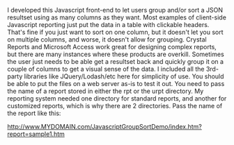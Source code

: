 I developed this Javascript front-end to let users group and/or sort a JSON resultset using as many columns as they want. Most examples of client-side Javascript reporting just put the data in a table with clickable headers. That's fine if you just want to sort on one column, but it doesn't let you sort on multiple columns, and worse, it doesn't allow for grouping. Crystal Reports and Microsoft Access work great for designing complex reports, but there are many instances where these products are overkill. Sometimes the user just needs to be able get a resultset back and quickly group it on a couple of columns to get a visual sense of the data. I included all the 3rd-party libraries like JQuery/Lodash/etc here for simplicity of use. You should be able to put the files on a web server as-is to test it out.
You need to pass the name of a report stored in either the rpt or the urpt directory. My reporting system needed one directory for standard reports, and another for customized reports, which is why there are 2 directories.
Pass the name of the report like this:

http://www.MYDOMAIN.com/JavascriptGroupSortDemo/index.htm?report=sample1.htm
